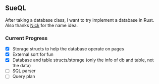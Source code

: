 ## SueQL
After taking a database class, I want to try implement a database in Rust.
Also thanks [Nick](https://github.com/schainic) for the name idea.

### Current Progress
 - [X] Storage structs to help the database operate on pages
 - [X] External sort for fun
 - [X] Database and table structs/storage (only the info of db and table, not the data)
 - [ ] SQL parser
 - [ ] Query plan
